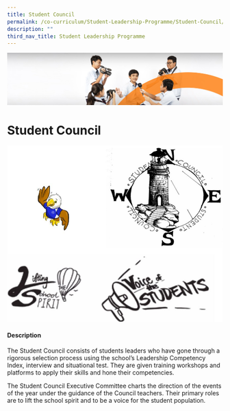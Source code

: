 ```yaml
---
title: Student Council
permalink: /co-curriculum/Student-Leadership-Programme/Student-Council/
description: ""
third_nav_title: Student Leadership Programme
---
```

![](/images/cca.jpg)

Student Council
===============

![](/images/Student%20Council.jpeg)

#### Description

The Student Council consists of students leaders who have gone through a rigorous selection process using the school’s Leadership Competency Index, interview and situational test. They are given training workshops and platforms to apply their skills and hone their competencies.  
  
The Student Council Executive Committee charts the direction of the events of the year under the guidance of the Council teachers. Their primary roles are to lift the school spirit and to be a voice for the student population.


